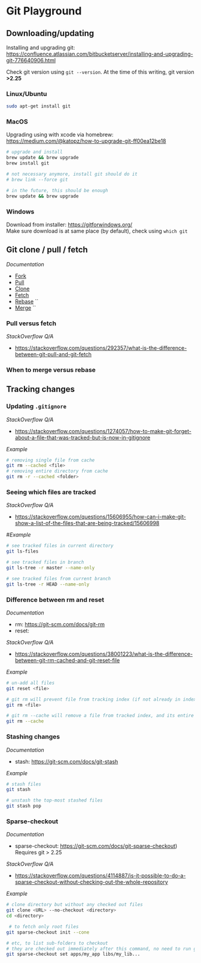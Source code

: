 # Git Playground

## Downloading/updating
Installing and upgrading git: https://confluence.atlassian.com/bitbucketserver/installing-and-upgrading-git-776640906.html

Check git version using `git --version`. At the time of this writing, git version **>2.25**
### Linux/Ubuntu
```bash
sudo apt-get install git
```

### MacOS
Upgrading using with xcode via homebrew: https://medium.com/@katopz/how-to-upgrade-git-ff00ea12be18

```bash
# upgrade and install
brew update && brew upgrade
brew install git

# not necessary anymore, install git should do it
# brew link --force git

# in the future, this should be enough
brew update && brew upgrade
```

### Windows
Download from installer: https://gitforwindows.org/ <br>
Make sure download is at same place (by default), check using `which git`

## Git clone / pull / fetch

_Documentation_
- [Fork]()
- [Pull]()
- [Clone]()
- [Fetch]()
- [Rebase](https://git-scm.com/docs/git-rebase) ``
- [Merge](https://git-scm.com/docs/git-merge)   ``


### Pull versus fetch

_StackOverflow Q/A_
- https://stackoverflow.com/questions/292357/what-is-the-difference-between-git-pull-and-git-fetch

### When to merge versus rebase

## Tracking changes

### Updating `.gitignore`
_StackOverflow Q/A_
- https://stackoverflow.com/questions/1274057/how-to-make-git-forget-about-a-file-that-was-tracked-but-is-now-in-gitignore

_Example_
```bash
# removing single file from cache
git rm --cached <file>
# removing entire directory from cache
git rm -r --cached <folder>
```

### Seeing which files are tracked
_StackOverflow Q/A_
- https://stackoverflow.com/questions/15606955/how-can-i-make-git-show-a-list-of-the-files-that-are-being-tracked/15606998

#_Example_
```bash
# see tracked files in current directory
git ls-files

# see tracked files in branch
git ls-tree -r master --name-only

# see tracked files from current branch
git ls-tree -r HEAD --name-only
```

### Difference between rm and reset
_Documentation_
- rm: https://git-scm.com/docs/git-rm
- reset:

_StackOverflow Q/A_
- https://stackoverflow.com/questions/38001223/what-is-the-difference-between-git-rm-cached-and-git-reset-file

_Example_
```bash
# un-add all files
git reset <file>

# git rm will prevent file from tracking index (if not already in index)
git rm <file>

# git rm --cache will remove a file from tracked index, and its entire history
git rm --cache
```

### Stashing changes
_Documentation_
- stash: https://git-scm.com/docs/git-stash

_Example_
```bash
# stash files
git stash

# unstash the top-most stashed files
git stash pop
```

### Sparse-checkout
_Documentation_
 - sparse-checkout: https://git-scm.com/docs/git-sparse-checkout) <br>Requires git > 2.25

_StackOverflow Q/A_
- https://stackoverflow.com/questions/4114887/is-it-possible-to-do-a-sparse-checkout-without-checking-out-the-whole-repository

_Example_
```bash
# clone directory but without any checked out files
git clone <URL> --no-checkout <directory>
cd <directory>

 # to fetch only root files
git sparse-checkout init --cone

# etc, to list sub-folders to checkout
# they are checked out immediately after this command, no need to run git pull
git sparse-checkout set apps/my_app libs/my_lib...
```
